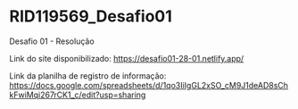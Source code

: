 # RID119569_Desafio01
Desafio 01 - Resolução 

Link do site disponibilizado: https://desafio01-28-01.netlify.app/

Link da planilha de registro de informação: https://docs.google.com/spreadsheets/d/1qo3IiIgGL2xSO_cM9J1deAD8sChkFwiMqi267rCK1_c/edit?usp=sharing
